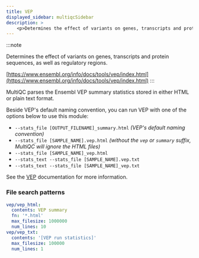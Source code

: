 ```yaml
---
title: VEP
displayed_sidebar: multiqcSidebar
description: >
    <p>Determines the effect of variants on genes, transcripts and protein sequences, as well as regulatory regions.</p>
---
```


<!--
~~~~~ DO NOT EDIT ~~~~~
This file is autogenerated from the MultiQC module python docstring.
Do not edit the markdown, it will be overwritten.

File path for the source of this content: multiqc/modules/vep/vep.py
~~~~~~~~~~~~~~~~~~~~~~~
-->

:::note
<p>Determines the effect of variants on genes, transcripts and protein sequences, as well as regulatory regions.</p>

[https://www.ensembl.org/info/docs/tools/vep/index.html](https://www.ensembl.org/info/docs/tools/vep/index.html)
:::

MultiQC parses the Ensembl VEP summary statistics stored in either HTML or plain text format.

Beside VEP's default naming convention, you can run VEP with one of the options below to use this module:

- `--stats_file [OUTPUT_FILENAME]_summary.html` _(VEP's default naming convention)_
- `--stats_file [SAMPLE_NAME].vep.html` _(without the `vep` or `summary` suffix, MultiQC will ignore the HTML files)_
- `--stats_file [SAMPLE_NAME]_vep.html`
- `--stats_text --stats_file [SAMPLE_NAME].vep.txt`
- `--stats_text --stats_file [SAMPLE_NAME]_vep.txt`

See the [VEP](https://www.ensembl.org/info/docs/tools/vep/vep_formats.html#stats)
documentation for more information.

### File search patterns

```yaml
vep/vep_html:
  contents: VEP summary
  fn: '*.html'
  max_filesize: 1000000
  num_lines: 10
vep/vep_txt:
  contents: '[VEP run statistics]'
  max_filesize: 100000
  num_lines: 1
```
    